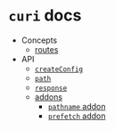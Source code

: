 # `curi` docs

* Concepts
  * [routes](./concepts/route.md)
* API
  * [`createConfig`](./API/createConfig.md)
  * [`path`](./API/path.md)
  * [`response`](./API/response.md)
  * [addons](./API/addons)
    * [`pathname` addon](./API/addons/pathname.md)
    * [`prefetch` addon](./API/addons/prefetch.md)
